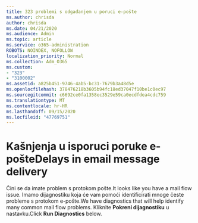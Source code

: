 ```yaml
---
title: 323 problemi s odgađanjem u poruci e-pošte
ms.author: chrisda
author: chrisda
ms.date: 04/21/2020
ms.audience: Admin
ms.topic: article
ms.service: o365-administration
ROBOTS: NOINDEX, NOFOLLOW
localization_priority: Normal
ms.collection: Adm_O365
ms.custom:
- "323"
- "3100002"
ms.assetid: a825b451-9746-4ab5-bc31-7679b3a48d5e
ms.openlocfilehash: 378476218b3605b94fc18ed37047f10be1c0ec97
ms.sourcegitcommit: c6692ce0fa1358ec3529e59ca0ecdfdea4cdc759
ms.translationtype: MT
ms.contentlocale: hr-HR
ms.lasthandoff: 09/15/2020
ms.locfileid: "47769751"
---
```

# <a name="delays-in-email-message-delivery"></a><span data-ttu-id="7ab4a-102">Kašnjenja u isporuci poruke e-pošte</span><span class="sxs-lookup"><span data-stu-id="7ab4a-102">Delays in email message delivery</span></span>

<span data-ttu-id="7ab4a-103">Čini se da imate problem s protokom pošte.</span><span class="sxs-lookup"><span data-stu-id="7ab4a-103">It looks like you have a mail flow issue.</span></span> <span data-ttu-id="7ab4a-104">Imamo dijagnostiku koja će vam pomoći identificirati mnoge česte probleme s protokom e-pošte.</span><span class="sxs-lookup"><span data-stu-id="7ab4a-104">We have diagnostics that will help identify many common mail flow problems.</span></span> <span data-ttu-id="7ab4a-105">Kliknite **Pokreni dijagnostiku** u nastavku.</span><span class="sxs-lookup"><span data-stu-id="7ab4a-105">Click **Run Diagnostics** below.</span></span>
